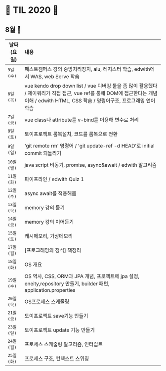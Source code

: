 # &#128057; TIL 2020 &#128057;

## 8월 &#127746;
|날짜(요일)|내용|
|---|:---|
|`5일(수)`| 패스트캠퍼스 강의 중앙처리장치, alu, 레지스터 학습,  edwith에서 WAS, web Serve 학습|
|`6일(목)`| vue kendo drop down list / vue 디버깅 툴을 좀 많이 활용했다 / 제이쿼리가 직접 접근, vue ref를 통해 DOM에 접근한다는 개념 이해 / edwith HTML, CSS 학습 / 명령어구조, 프로그래밍 언어 학습 |
|`7일(금)`| vue class나 attribute를 v-bind를 이용해 변수로 처리|
|`8일(토)`|토이프로젝트 롬복설치, 코드를 롬복으로 전환|
|`9일(일)`|'git remote rm' 명령어 / 'git update-ref -d HEAD'로 initial commit 되돌리기 |
|`10일(월)`|java script 비동기, promise, async&await / edwith 알고리즘 |
|`11일(화)`| 파이프라인 / edwith Quiz 1|
|`12일(수)`|async await를 적용해봄|
|`13일(목)`| memory 강의 듣기 |
|`14일(금)`| memory 강의 이어듣기 |
|`15일(토)`| 캐시메모리, 가상메모리|
|`17일(월)`| [프로그래밍의 정석] 책정리|
|`18일(화)`| OS 개요
|`19일(수)`| OS 역사, CSS, ORM과 JPA 개념, 프로젝트에 jpa 설정, eneity,repository 만들기, builder 패턴, application.properties|
|`20일(목)`| OS프로세스 스케줄링|
|`21일(금)`|토이프로젝트 save기능 만들기|
|`23일(일)`|토이프로젝트 update 기능 만들기|
|`24일(월)`|프로세스 스케줄링 알고리즘, 인터럽트|
|`25일(화)`|프로세스 구조, 컨텍스트 스위칭|
